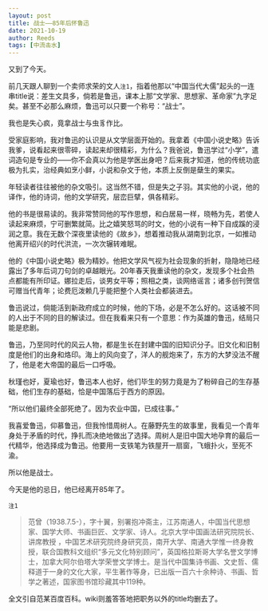 ```yaml
---
layout: post
title: 战士——85年后怀鲁迅
date: 2021-10-19
author: Reeds
tags: [中流击水] 
---
```


 又到了今天。

 前几天跟人聊到一个卖师求荣的文人`注1`，指着他那以“中国当代大儒”起头的一连串title说：差生文具多，倘若是鲁迅，课本上那“文学家、思想家、革命家”九字足矣。甚至不必那么麻烦，鲁迅可以只要一个称号：“战士”。

 我也是失心疯，竟拿战士与虫豸作比。

 受家庭影响，我对鲁迅的认识是从文学层面开始的。我拿着《中国小说史略》告诉我爹，说看起来很零碎，读起来却很精彩，为什么？我爸说，鲁迅学过“小学”，遣词造句是专业的——你不会真以为他是学医出身吧？后来我才知道，他的传统功底极为扎实，治经典如烹小鲜，小说和杂文于他，本质上反倒是蘖生的果实。

 年轻读者往往被他的杂文吸引。这当然不错，但是失之子羽。其实他的小说，他的译作，他的诗词，他的文学研究，层峦巨擘，俱各精彩。

 他的书是很易读的。我非常赞同他的写作思想，和白居易一样，晓畅为先，若使人读起来麻烦，宁可删繁就简。比之嬉笑怒骂的时文，他的小说有一种下自成蹊的浸润之意。我在无数个深夜里读他的《故乡》，想着推动我从湖南到北京，一如推动他离开绍兴的时代洪流，一次次辗转难眠。

 他的《中国小说史略》极为精妙。他把文学风气视为社会现象的折射，隐隐地已经露出了多年后词刀句剑的卓越眼光。20年春天我重读他的杂文，发现多个社会热点都能有所印证。娜拉走后，谈男女平等；照相之类，谈网络谣言；诸多创刊贺信可赠当代青年；论费厄泼赖几乎能把整个人类社会都装进去。

 鲁迅说过，倘能活到新政府成立的时候，他的下场，必是不怎么好的。这话被不同的人出于不同的目的解读过。但在我看来只有一个意思：作为英雄的鲁迅，结局只能是悲剧。

 鲁迅，乃至同时代的风云人物，都是生长在封建中国的旧知识分子。旧文化和旧制度是他们的出身和烙印。海上的风向变了，洋人的舰炮来了，东方的大梦没法不醒了，他是老大帝国的最后一口呼吸。

 秋瑾也好，夏瑜也好，鲁迅本人也好，他们毕生的努力竟是为了粉碎自己的生存基础，他们生存的基础，恰是中国落后于西方的原因。

“所以他们最终全部死绝了。因为农业中国，已成往事。”

 我喜爱鲁迅，仰慕鲁迅，但我怜惜周树人。在藤野先生的故事里，我看见一个青年身处于矛盾的时代，挣扎而决绝地做出了选择。周树人是旧中国大地孕育的最后一代精华，他选择成为鲁迅。他要用一支铁笔为铁屋开一扇窗，飞蛾扑火，至死不渝。

 所以他是战士。

 今天是他的忌日，他已经离开85年了。



`注1` 

> 范曾（1938.7.5-），字十翼，别署抱冲斋主，江苏南通人，中国当代思想家、国学大师、书画巨匠、文学家、诗人。北京大学中国画法研究院院长、讲席教授 ，中国艺术研究院终身研究员，南开大学、南通大学惟一终身教授，联合国教科文组织“多元文化特别顾问”，英国格拉斯哥大学名誉文学博士，加拿大阿尔伯塔大学荣誉文学博士。是当代中国集诗书画、文史哲、儒释道于一身的文化大家，平生著作等身，已出版一百六十余种诗、书画、哲学之著述，国家图书馆珍藏其中119种。

全文引自范某百度百科。wiki则羞答答地把职务以外的title均删去了。